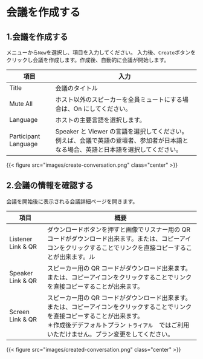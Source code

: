 # 会議を作成する

## 1.会議を作成する

メニューから`New`を選択し、項目を入力してください。
入力後、`Create`ボタンをクリックし会議を作成します。作成後、自動的に会議が開始します。

| 項目                 | 入力                                                                                                                               |
| -------------------- | ---------------------------------------------------------------------------------------------------------------------------------- |
| Title                | 会議のタイトル                                                                                                                     |
| Mute All             | ホスト以外のスピーカーを全員ミュートにする場合は、On にしてください。                                                              |
| Language             | ホストの主要言語を選択します。                                                                                                     |
| Participant Language | Speaker と Viewer の言語を選択してください。例えば、会議で英語の登壇者、参加者が日本語となる場合、英語と日本語を選択してください。 |

{{< figure src="images/create-conversation.png"  class="center" >}}

## 2.会議の情報を確認する

会議を開始後に表示される会議詳細ページを開きます。

| 項目               | 概要                                                                                                                                                                                                                                |
| ------------------ | ----------------------------------------------------------------------------------------------------------------------------------------------------------------------------------------------------------------------------------- |
| Listener Link & QR | ダウンロードボタンを押すと画像でリスナー用の QR コードがダウンロード出来ます。または、コピーアイコンをクリックすることでリンクを直接コピーすることが出来ます。ル                                                                    |
| Speaker Link & QR  | スピーカー用の QR コードがダウンロード出来ます。または、コピーアイコンをクリックすることでリンクを直接コピーすることが出来ます。                                                                                                    |
| Screen Link & QR   | スピーカー用の QR コードがダウンロード出来ます。または、コピーアイコンをクリックすることでリンクを直接コピーすることが出来ます。</br> ＊作成後デデフォルトプラン `トライアル`　ではご利用いただけません。プラン変更をしてください。 |

{{< figure src="images/created-conversation.png"  class="center" >}}
